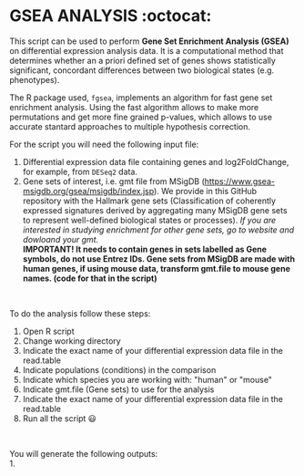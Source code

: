 # GSEA ANALYSIS :octocat:
This script can be used to perform **Gene Set Enrichment Analysis (GSEA)** on differential expression analysis data. It is a computational method that determines whether an a priori defined set of genes shows statistically significant, concordant differences between two biological states (e.g. phenotypes).

The R package used, `fgsea`, implements an algorithm for fast gene set enrichment analysis. Using the fast algorithm allows to make more permutations and get more fine grained p-values, which allows to use accurate stantard approaches to multiple hypothesis correction.
<br/>

For the script you will need the following input file:
  1. Differential expression data file containing genes and log2FoldChange, for example, from `DESeq2` data.
  2. Gene sets of interest, i.e. gmt file from MSigDB (https://www.gsea-msigdb.org/gsea/msigdb/index.jsp). We provide in this GitHub repository with the Hallmark gene sets (Classification of coherently expressed signatures derived by aggregating many MSigDB gene sets to represent well-defined biological states or processes). _If you are interested in studying enrichment for other gene sets, go to website and dowloand your gmt._ <br/>
**IMPORTANT! It needs to contain genes in sets labelled as Gene symbols, do not use Entrez IDs. 
Gene sets from MSigDB are made with human genes, if using mouse data, transform gmt.file to mouse gene names. (code for that in the script)** <br/>
<br/>
   
To do the analysis follow these steps:
  1. Open R script
  2. Change working directory
  3. Indicate the exact name of your differential expression data file in the read.table
  4. Indicate populations (conditions) in the comparison
  5. Indicate which species you are working with: "human" or "mouse"
  6. Indicate gmt.file (Gene sets) to use for the analysis
  7. Indicate the exact name of your differential expression data file in the read.table
  8. Run all the script :smiley:<br/>
  <br/>

You will generate the following outputs:<br/>
1. 
